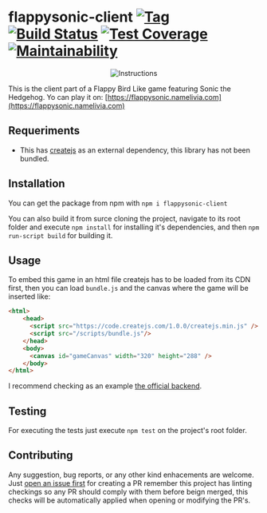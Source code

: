 # flappysonic-client [![Tag](https://img.shields.io/github/tag/namelivia/flappysonic-client.svg)](https://github.com/namelivia/flappysonic-client/releases) [![Build Status](https://travis-ci.com/namelivia/flappysonic-client.svg?branch=master)](https://travis-ci.com/namelivia/flappysonic-client) [![Test Coverage](https://api.codeclimate.com/v1/badges/2a3a3b30766e754520f1/test_coverage)](https://codeclimate.com/github/namelivia/flappysonic-client/test_coverage) [![Maintainability](https://api.codeclimate.com/v1/badges/2a3a3b30766e754520f1/maintainability)](https://codeclimate.com/github/namelivia/flappysonic-client/maintainability)

<p align="center">
  <img src="https://user-images.githubusercontent.com/1571416/78504241-1292b800-776c-11ea-9368-a6848b3290b2.png" alt="Instructions" />
</p>

This is the client part of a Flappy Bird Like game featuring Sonic the Hedgehog.
Yo can play it on: [https://flappysonic.namelivia.com](https://flappysonic.namelivia.com)

## Requeriments

* This has [createjs](https://createjs.com/) as an external dependency, this library has not been bundled.

## Installation

You can get the package from npm with `npm i flappysonic-client`

You can also build it from surce cloning the project, navigate to its root folder and execute `npm install` for installing it's dependencies, and then `npm run-script build` for building it.

## Usage

To embed this game in an html file createjs has to be loaded from its CDN first, then you can load `bundle.js` and the canvas where the game will be inserted like:
```html
<html>
    <head>
      <script src="https://code.createjs.com/1.0.0/createjs.min.js" />
      <script src="/scripts/bundle.js"/>
    </head>
    <body>
      <canvas id="gameCanvas" width="320" height="288" />
    </body>
</html>
```

I recommend checking as an example [the official backend](https://github.com/namelivia/flappysonic).

## Testing

For executing the tests just execute `npm test` on the project's root folder.

## Contributing
Any suggestion, bug reports, or any other kind enhacements are welcome. Just [open an issue first](https://github.com/namelivia/flappysonic-client/issues/new) for creating a PR remember this project has linting checkings so any PR should comply with them before beign merged, this checks will be automatically applied when opening or modifying the PR's.
